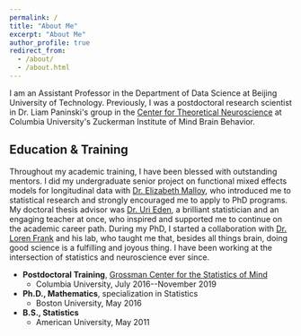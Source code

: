 ```yaml
---
permalink: /
title: "About Me"
excerpt: "About Me"
author_profile: true
redirect_from: 
  - /about/
  - /about.html
---
```



I am an Assistant Professor in the Department of Data Science at Beijing University of Technology. Previously, I was a postdoctoral research scientist in Dr. Liam Paninski's group in the [Center for Theoretical Neuroscience](https://ctn.zuckermaninstitute.columbia.edu/) at Columbia University's Zuckerman Institute of Mind Brain Behavior.


Education & Training
------
Throughout my academic training, I have been blessed with outstanding mentors. I did my undergraduate senior project on functional mixed effects models for longitudinal data with [Dr. Elizabeth Malloy](https://www.american.edu/cas/faculty/malloy.cfm), who introduced me to statistical research and strongly encouraged me to apply to PhD programs. My doctoral thesis advisor was [Dr. Uri Eden](http://www.bu.edu/math/people/faculty/probability-and-statistics/eden/), a brilliant statistician and an engaging teacher at once, who inspired and supported me to continue on the academic career path. During my PhD, I started a collaboration with [Dr. Loren Frank](https://franklab.ucsf.edu/) and his lab, who taught me that, besides all things brain, doing good science is a fulfilling and joyous thing. I have been working at the intersection of statistics and neuroscience ever since.

* **Postdoctoral Training**, [Grossman Center for the Statistics of Mind](http://grossmancenter.columbia.edu/)
  * Columbia University, July 2016--November 2019
* **Ph.D., Mathematics**, specialization in Statistics
  * Boston University, May 2016
* **B.S., Statistics**
  * American University, May 2011
